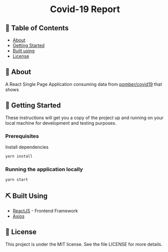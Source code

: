 <h1 align="center">Covid-19 Report</h1>

## :page_facing_up: Table of Contents

- [About](#about)
- [Getting Started](#getting_started)
- [Built using](#built_using)
- [License](#license)

## 🧐 About <a name = "about"></a>

A React Single Page Application consuming data from <a href="https://github.com/pomber/covid19/">pomber/covid19</a> that shows

## 🏁 Getting Started <a name = "getting_started"></a>

These instructions will get you a copy of the project up and running on your local machine for development and testing purposes.

### Prerequisites

Install dependencies

```sh
yarn install
```

### Running the application locally

```sh
yarn start
```

## ⛏️ Built Using <a name = "built_using"></a>

- [ReactJS](https://reactjs.org/) - Frontend Framework
- [Axios](https://github.com/axios/axios)

## :memo: License <a name = "license"></a>

This project is under the MIT license. See the file LICENSE for more details.
